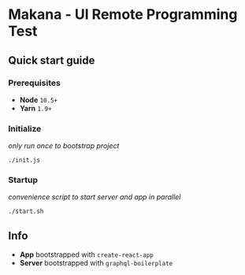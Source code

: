 # Makana - UI Remote Programming Test

## Quick start guide

### Prerequisites

- **Node** `10.5+`
- **Yarn** `1.9+`

### Initialize

_only run once to bootstrap project_

`./init.js`

### Startup

_convenience script to start server and app in parallel_

`./start.sh`

## Info

- **App** bootstrapped with `create-react-app`
- **Server** bootstrapped with `graphql-boilerplate`
